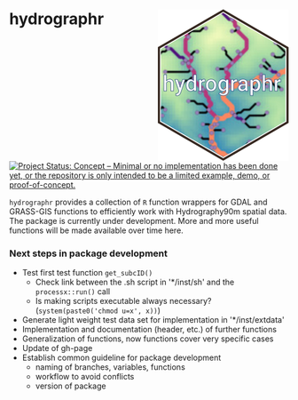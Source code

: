 # hydrographr <img src="man/figures/hydrographr.svg" align="right" />

[![Project Status: Concept – Minimal or no implementation has been done yet, or the repository is only intended to be a limited example, demo, or proof-of-concept.](https://www.repostatus.org/badges/latest/concept.svg)](https://www.repostatus.org/#concept)

`hydrographr` provides a collection of `R` function wrappers for GDAL and GRASS-GIS functions to efficiently work with Hydrography90m spatial data. The package is currently under development. More and more useful functions will be made available over time here. 


### Next steps in package development

- Test first test function `get_subcID()`
  * Check link between the .sh script in '*/inst/sh' and the `processx::run()` call
  * Is making scripts executable always necessary? (`system(paste0('chmod u=x', x))`)
- Generate light weight test data set for implementation in '*/inst/extdata'
- Implementation and documentation (header, etc.) of further functions
- Generalization of functions, now functions cover very specific cases
- Update of gh-page
- Establish common guideline for package development
  * naming of branches, variables, functions
  * workflow to avoid conflicts
  * version of package
